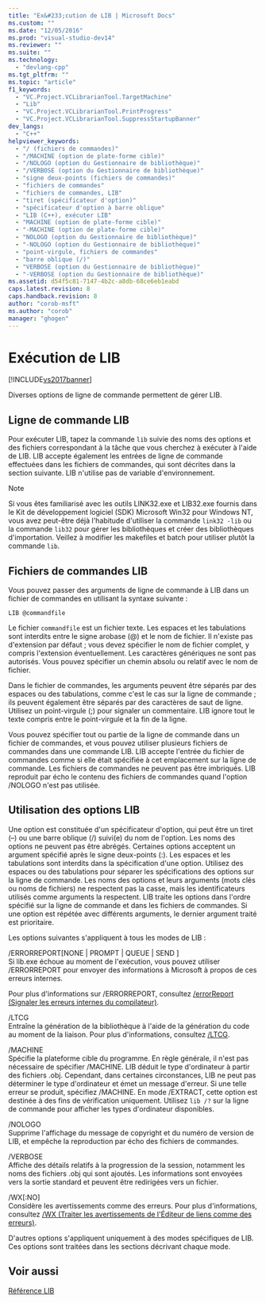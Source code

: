 ```yaml
---
title: "Ex&#233;cution de LIB | Microsoft Docs"
ms.custom: ""
ms.date: "12/05/2016"
ms.prod: "visual-studio-dev14"
ms.reviewer: ""
ms.suite: ""
ms.technology: 
  - "devlang-cpp"
ms.tgt_pltfrm: ""
ms.topic: "article"
f1_keywords: 
  - "VC.Project.VCLibrarianTool.TargetMachine"
  - "Lib"
  - "VC.Project.VCLibrarianTool.PrintProgress"
  - "VC.Project.VCLibrarianTool.SuppressStartupBanner"
dev_langs: 
  - "C++"
helpviewer_keywords: 
  - "/ (fichiers de commandes)"
  - "/MACHINE (option de plate-forme cible)"
  - "/NOLOGO (option du Gestionnaire de bibliothèque)"
  - "/VERBOSE (option du Gestionnaire de bibliothèque)"
  - "signe deux-points (fichiers de commandes)"
  - "fichiers de commandes"
  - "fichiers de commandes, LIB"
  - "tiret (spécificateur d'option)"
  - "spécificateur d'option à barre oblique"
  - "LIB (C++), exécuter LIB"
  - "MACHINE (option de plate-forme cible)"
  - "-MACHINE (option de plate-forme cible)"
  - "NOLOGO (option du Gestionnaire de bibliothèque)"
  - "-NOLOGO (option du Gestionnaire de bibliothèque)"
  - "point-virgule, fichiers de commandes"
  - "barre oblique (/)"
  - "VERBOSE (option du Gestionnaire de bibliothèque)"
  - "-VERBOSE (option du Gestionnaire de bibliothèque)"
ms.assetid: d54f5c81-7147-4b2c-a8db-68ce6eb1eabd
caps.latest.revision: 8
caps.handback.revision: 8
author: "corob-msft"
ms.author: "corob"
manager: "ghogen"
---
```

# Ex&#233;cution de LIB
[!INCLUDE[vs2017banner](../../assembler/inline/includes/vs2017banner.md)]

Diverses options de ligne de commande permettent de gérer LIB.  
  
## Ligne de commande LIB  
 Pour exécuter LIB, tapez la commande `lib` suivie des noms des options et des fichiers correspondant à la tâche que vous cherchez à exécuter à l'aide de LIB.  LIB accepte également les entrées de ligne de commande effectuées dans les fichiers de commandes, qui sont décrites dans la section suivante.  LIB n'utilise pas de variable d'environnement.  
  
> [!NOTE]
>  Si vous êtes familiarisé avec les outils LINK32.exe et LIB32.exe fournis dans le Kit de développement logiciel \(SDK\) Microsoft Win32 pour Windows NT, vous avez peut\-être déjà l'habitude d'utiliser la commande `link32 -lib` ou la commande `lib32` pour gérer les bibliothèques et créer des bibliothèques d'importation.  Veillez à modifier les makefiles et batch pour utiliser plutôt la commande `lib`.  
  
## Fichiers de commandes LIB  
 Vous pouvez passer des arguments de ligne de commande à LIB dans un fichier de commandes en utilisant la syntaxe suivante :  
  
```  
LIB @commandfile  
```  
  
 Le fichier `commandfile` est un fichier texte.  Les espaces et les tabulations sont interdits entre le signe arobase \(@\) et le nom de fichier.  Il n'existe pas d'extension par défaut ; vous devez spécifier le nom de fichier complet, y compris l'extension éventuellement.  Les caractères génériques ne sont pas autorisés.  Vous pouvez spécifier un chemin absolu ou relatif avec le nom de fichier.  
  
 Dans le fichier de commandes, les arguments peuvent être séparés par des espaces ou des tabulations, comme c'est le cas sur la ligne de commande ; ils peuvent également être séparés par des caractères de saut de ligne.  Utilisez un point\-virgule \(;\) pour signaler un commentaire.  LIB ignore tout le texte compris entre le point\-virgule et la fin de la ligne.  
  
 Vous pouvez spécifier tout ou partie de la ligne de commande dans un fichier de commandes, et vous pouvez utiliser plusieurs fichiers de commandes dans une commande LIB.  LIB accepte l'entrée du fichier de commandes comme si elle était spécifiée à cet emplacement sur la ligne de commande.  Les fichiers de commandes ne peuvent pas être imbriqués.  LIB reproduit par écho le contenu des fichiers de commandes quand l'option \/NOLOGO n'est pas utilisée.  
  
## Utilisation des options LIB  
 Une option est constituée d'un spécificateur d'option, qui peut être un tiret \(–\) ou une barre oblique \(\/\) suivi\(e\) du nom de l'option.  Les noms des options ne peuvent pas être abrégés.  Certaines options acceptent un argument spécifié après le signe deux\-points \(:\).  Les espaces et les tabulations sont interdits dans la spécification d'une option.  Utilisez des espaces ou des tabulations pour séparer les spécifications des options sur la ligne de commande.  Les noms des options et leurs arguments \(mots clés ou noms de fichiers\) ne respectent pas la casse, mais les identificateurs utilisés comme arguments la respectent.  LIB traite les options dans l'ordre spécifié sur la ligne de commande et dans les fichiers de commandes.  Si une option est répétée avec différents arguments, le dernier argument traité est prioritaire.  
  
 Les options suivantes s'appliquent à tous les modes de LIB :  
  
 \/ERRORREPORT\[NONE &#124; PROMPT &#124; QUEUE &#124; SEND \]  
 Si lib.exe échoue au moment de l'exécution, vous pouvez utiliser \/ERRORREPORT pour envoyer des informations à Microsoft à propos de ces erreurs internes.  
  
 Pour plus d'informations sur \/ERRORREPORT, consultez [\/errorReport \(Signaler les erreurs internes du compilateur\)](../../build/reference/errorreport-report-internal-compiler-errors.md).  
  
 \/LTCG  
 Entraîne la génération de la bibliothèque à l'aide de la génération du code au moment de la liaison.  Pour plus d'informations, consultez [\/LTCG](../../build/reference/ltcg-link-time-code-generation.md).  
  
 \/MACHINE  
 Spécifie la plateforme cible du programme.  En règle générale, il n'est pas nécessaire de spécifier \/MACHINE.  LIB déduit le type d'ordinateur à partir des fichiers .obj.  Cependant, dans certaines circonstances, LIB ne peut pas déterminer le type d'ordinateur et émet un message d'erreur.  Si une telle erreur se produit, spécifiez \/MACHINE.  En mode \/EXTRACT, cette option est destinée à des fins de vérification uniquement.  Utilisez `lib /?` sur la ligne de commande pour afficher les types d'ordinateur disponibles.  
  
 \/NOLOGO  
 Supprime l'affichage du message de copyright et du numéro de version de LIB, et empêche la reproduction par écho des fichiers de commandes.  
  
 \/VERBOSE  
 Affiche des détails relatifs à la progression de la session, notamment les noms des fichiers .obj qui sont ajoutés.  Les informations sont envoyées vers la sortie standard et peuvent être redirigées vers un fichier.  
  
 \/WX\[:NO\]  
 Considère les avertissements comme des erreurs.  Pour plus d'informations, consultez [\/WX \(Traiter les avertissements de l'Éditeur de liens comme des erreurs\)](../../build/reference/wx-treat-linker-warnings-as-errors.md).  
  
 D'autres options s'appliquent uniquement à des modes spécifiques de LIB.  Ces options sont traitées dans les sections décrivant chaque mode.  
  
## Voir aussi  
 [Référence LIB](../../build/reference/lib-reference.md)